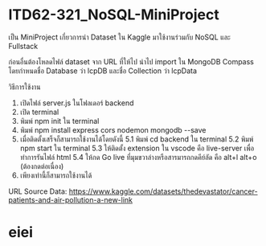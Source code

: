 # ITD62-321_NoSQL-MiniProject

เป็น MiniProject เกี่ยวการนำ Dataset ใน Kaggle มาใช้งานร่วมกับ NoSQL และ Fullstack

ก่อนอื่นต้องโหลดไฟล์ dataset จาก URL ที่ให้ไป นำไป import ใน MongoDB Compass โดยกำหนดชื่อ Database ว่า lcpDB และชื่อ Collection ว่า lcpData

วิธีการใช้งาน
1. เปิดไฟล์ server.js ในโฟลเดอร์ backend
2. เปิด terminal
3. พิมพ์ npm init ใน terminal
4. พิมพ์ npm install express cors nodemon mongodb --save
5. เมื่อติดตั้งเสร็จก็สามารถใช้งานได้โดยดังนี้
  5.1 พิมพ์ cd backend ใน terminal
  5.2 พิมพ์ npm start ใน terminal
  5.3 ให้ติดตั้ง extension ใน vscode คือ live-server เพื่อทำการรันไฟล์ html
  5.4 ให้กด Go live ที่มุมขวาล่างหรือสารมารถกดคีย์ลัด คือ alt+l alt+o (ต้องกดต่อเนื่อง)
6. เพียงเท่านี้ก็สามารถใช้งานได้

URL Source Data: https://www.kaggle.com/datasets/thedevastator/cancer-patients-and-air-pollution-a-new-link

# eiei

